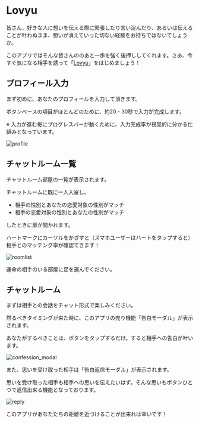 # Lovyu

皆さん、好きな人に想いを伝える際に緊張したり言い淀んだり、あるいは伝えることが叶わぬまま、想いが消えていった切ない経験をお持ちではないでしょうか。

このアプリではそんな皆さんののあと一歩を強く後押ししてくれます。さあ、今すぐ気になる相手を誘って「[Lovyu](https://shunnagahara.github.io/lovyu/)」をはじめましょう！

## プロフィール入力

まず初めに、あなたのプロフィールを入力して頂きます。

ボタンベースの項目がほとんどのために、約20 - 30秒で入力が完成します。

※ 入力が進む毎にプログレスバーが動くために、入力完成率が視覚的に分かる仕組みとなっています。

![profile](https://github.com/user-attachments/assets/db99355f-07a4-4ad1-a12c-b74b17b863e5)


## チャットルーム一覧

チャットルーム部屋の一覧が表示されます。

チャットルームに既に一人入室し、

- 相手の性別とあなたの恋愛対象の性別がマッチ
- 相手の恋愛対象の性別とあなたの性別がマッチ

したときに扉が開かれます。

ハートマークにカーソルをかざすと（スマホユーザーはハートをタップすると）相手とのマッチング率が確認できます！

![roomlist](https://github.com/user-attachments/assets/f4201bcf-51bf-4713-9f67-1b24b73b545e)


運命の相手のいる部屋に足を運んでください。

## チャットルーム

まずは相手との会話をチャット形式で楽しみください。

然るべきタイミングが来た時に、このアプリの売り機能「告白モーダル」が表示されます。

あなたがするべきことは、ボタンをタップするだけ。すると相手への告白が叶います。

![confession_modal](https://github.com/user-attachments/assets/6f874383-ba02-42f3-9db5-8e35224f8b7b)


また、思いを受け取った相手は「告白返信モーダル」が表示されます。

思いを受け取った相手も相手への思いを伝えたいはず。そんな思いもボタンひとつで返信出来る機能となっております。

![reply](https://github.com/user-attachments/assets/ca8f28ce-9a98-492b-9185-a39c26aef86a)

このアプリがあなたたちの距離を近づけることが出来れば幸いです！
